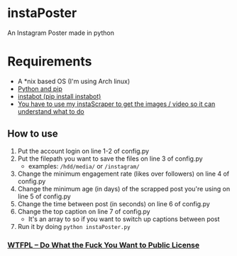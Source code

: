 # instaPoster
An Instagram Poster made in python

# Requirements
* A *nix based OS (I'm using Arch linux)
* [Python and pip](https://www.python.org/downloads/ "Python and pip")
* [instabot (pip install instabot)](https://pypi.org/project/instabot/ "instabot (pip install instabot)")
* [You have to use my instaScraper to get the images / video so it can understand what to do](https://github.com/Z3r0ish/instaScraper "You have to use my instaScraper to get the images / video so it can understand what to do")

## How to use
1. Put the account login on line 1-2 of config.py
2. Put the filepath you want to save the files on line 3 of config.py
    * examples: ``/hdd/media/`` or ``/instagram/``
3. Change the minimum engagement rate (likes over followers) on line 4 of config.py
4. Change the minimum age (in days) of the scrapped post you're using on line 5 of config.py
5. Change the time between post (in seconds) on line 6 of config.py
6. Change the top caption on line 7 of config.py
    * It's an array to so if you want to switch up captions between post
7. Run it by doing ``python instaPoster.py``

### [WTFPL – Do What the Fuck You Want to Public License](http://www.wtfpl.net/ " WTFPL – Do What the Fuck You Want to Public License")
